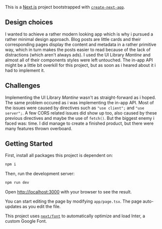 This is a [Next.js](https://nextjs.org/) project bootstrapped with [`create-next-app`](https://github.com/vercel/next.js/tree/canary/packages/create-next-app).

## Design choices

I wanted to achieve a rather modern looking app which is why i pursued a rather minimal design approach.
Blog posts are little cards and their corresponding pages display the content and metadata in a rather primitive way, which in turn makes the posts
easier to read because of the lack of distractions (which aren't always ads).
I used the UI Library _Mantine_ and almost all of their components styles were left untouched.
The in-app API might be a little bit overkill for this project, but as soon as i heared about it i had to implement it.

## Challenges

Implementing the UI Library _Mantine_ wasn't as straight-forward as i hoped. The same problem occured as i was implementing the in-app API.
Most of the issues were caused by directives such as ```"use client";``` and ```"use server";```.
A few CORS related issues did show up too, also caused by these previous directives and maybe the use of ```fetch()```.
But the biggest enemy i faced was: time. I did manage to create a finished product, but there were many features thrown overboard.

## Getting Started

First, install all packages this project is dependent on:

```bash
npm i
```
Then, run the development server:

```bash
npm run dev
```

Open [http://localhost:3000](http://localhost:3000) with your browser to see the result.

You can start editing the page by modifying `app/page.tsx`. The page auto-updates as you edit the file.

This project uses [`next/font`](https://nextjs.org/docs/basic-features/font-optimization) to automatically optimize and load Inter, a custom Google Font.
